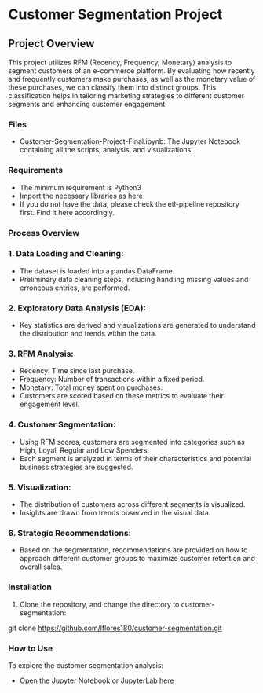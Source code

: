 # Customer Segmentation Project
## Project Overview

This project utilizes RFM (Recency, Frequency, Monetary) analysis to segment customers of an e-commerce platform. By evaluating how recently and frequently customers make purchases, as well as the monetary value of these purchases, we can classify them into distinct groups. This classification helps in tailoring marketing strategies to different customer segments and enhancing customer engagement.

### Files
- Customer-Segmentation-Project-Final.ipynb: The Jupyter Notebook containing all the scripts, analysis, and visualizations.

### Requirements
- The minimum requirement is Python3
- Import the necessary libraries as here
- If you do not have the data, please check the etl-pipeline repository first. Find it here accordingly.

### Process Overview
### 1. Data Loading and Cleaning:
- The dataset is loaded into a pandas DataFrame.
- Preliminary data cleaning steps, including handling missing values and erroneous entries, are performed.
### 2. Exploratory Data Analysis (EDA):
- Key statistics are derived and visualizations are generated to understand the distribution and trends within the data.
### 3. RFM Analysis:
- Recency: Time since last purchase.
- Frequency: Number of transactions within a fixed period.
- Monetary: Total money spent on purchases.
- Customers are scored based on these metrics to evaluate their engagement level.
### 4. Customer Segmentation:
- Using RFM scores, customers are segmented into categories such as High, Loyal, Regular and Low Spenders.
- Each segment is analyzed in terms of their characteristics and potential business strategies are suggested.
### 5. Visualization:
- The distribution of customers across different segments is visualized.
- Insights are drawn from trends observed in the visual data.
### 6. Strategic Recommendations:
- Based on the segmentation, recommendations are provided on how to approach different customer groups to maximize customer retention and overall sales.

### Installation
1.	Clone the repository, and change the directory to customer-segmentation:

git clone https://github.com/lflores180/customer-segmentation.git

### How to Use
To explore the customer segmentation analysis:
- Open the Jupyter Notebook or JupyterLab [here](Customer-Segmentation-Project-Final.ipynb)
